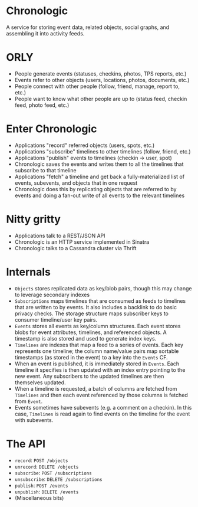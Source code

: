# Chronologic

A service for storing event data, related objects, social graphs, and assembling it into activity feeds.

# ORLY

- People generate events (statuses, checkins, photos, TPS reports, etc.)
- Events refer to other objects (users, locations, photos, documents,
  etc.)
- People connect with other people (follow, friend, manage, report to,
  etc.)
- People want to know what other people are up to (status feed, checkin
  feed, photo feed, etc.)

# Enter Chronologic

- Applications "record" referred objects (users, spots, etc.)
- Applications "subscribe" timelines to other timelines (follow, friend,
  etc.)
- Applications "publish" events to timelines (checkin -> user, spot)
- Chronologic saves the events and writes them to all the timelines that
  subscribe to that timeline 
- Applications "fetch" a timeline and get back a fully-materialized list
  of events, subevents, and objects that in one request
- Chronologic does this by replicating objects that are referred to by
  events and doing a fan-out write of all events to the relevant timelines

# Nitty gritty

- Applications talk to a REST/JSON API
- Chronologic is an HTTP service implemented in Sinatra
- Chronologic talks to a Cassandra cluster via Thrift

# Internals

- `Objects` stores replicated data as key/blob pairs, though this may
  change to leverage secondary indexes
- `Subscriptions` maps timelines that are consumed as feeds to timelines
  that are written to by events. It also includes a backlink to do basic
  privacy checks. The storage structure maps subscriber keys to consumer
  timeline/user key pairs.
- `Events` stores all events as key/column structures. Each event stores
  blobs for event attributes, timelines, and referenced objects. A
  timestamp is also stored and used to generate index keys.
- `Timelines` are indexes that map a feed to a series of events. Each
  key represents one timeline; the column name/value pairs map sortable
  timestamps (as stored in the event) to a key into the `Events` CF.
- When an event is published, it is immediately stored in `Events`. Each
  timeline it specifies is then updated with an index entry pointing to
  the new event. Any subscribers to the updated timelines are then
  themselves updated.
- When a timeline is requested, a batch of columns are fetched from
  `Timelines` and then each event referenced by those columns is fetched
  from `Event`.
- Events sometimes have subevents (e.g. a comment on a checkin). In this
  case, `Timelines` is read again to find events on the timeline for the
  event with subevents.

# The API

- `record`: `POST /objects`
- `unrecord`: `DELETE /objects`
- `subscribe`: `POST /subscriptions`
- `unsubscribe`: `DELETE /subscriptions`
- `publish`: `POST /events`
- `unpublish`: `DELETE /events`
- (Miscellaneous bits)
